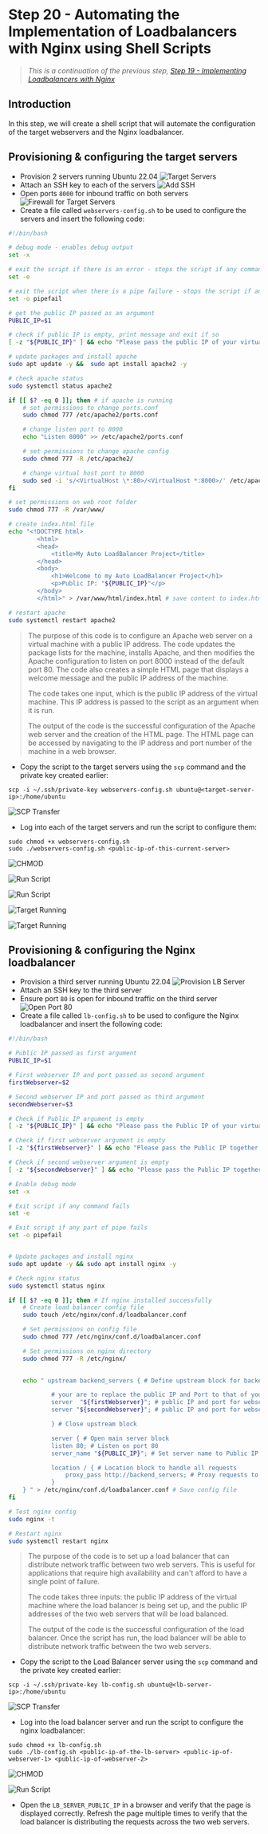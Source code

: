 # Step 20 - Automating the Implementation of Loadbalancers with Nginx using Shell Scripts

> *This is a continuation of the previous step, [Step 19 - Implementing Loadbalancers with Nginx](https://github.com/)*

## Introduction

In this step, we will create a shell script that will automate the configuration of the target webservers and the Nginx loadbalancer.

## Provisioning & configuring the target servers

- Provision 2 servers running Ubuntu 22.04
![Target Servers](./img/01-target-servers.png)
- Attach an SSH key to each of the servers
![Add SSH](./img/02-ssh-add.png)
- Open ports `8000` for inbound traffic on both servers
![Firewall for Target Servers](./img/03-targetFW.png)
- Create a file called `webservers-config.sh` to be used to configure the servers and insert the following code:

```bash
#!/bin/bash

# debug mode - enables debug output
set -x

# exit the script if there is an error - stops the script if any command fails
set -e

# exit the script when there is a pipe failure - stops the script if any part of a pipe fails
set -o pipefail

# get the public IP passed as an argument
PUBLIC_IP=$1

# check if public IP is empty, print message and exit if so
[ -z "${PUBLIC_IP}" ] && echo "Please pass the public IP of your virtual machine as an argument to the script" && exit 1

# update packages and install apache
sudo apt update -y &&  sudo apt install apache2 -y

# check apache status
sudo systemctl status apache2

if [[ $? -eq 0 ]]; then # if apache is running
    # set permissions to change ports.conf
    sudo chmod 777 /etc/apache2/ports.conf

    # change listen port to 8000
    echo "Listen 8000" >> /etc/apache2/ports.conf

    # set permissions to change apache config
    sudo chmod 777 -R /etc/apache2/

    # change virtual host port to 8000
    sudo sed -i 's/<VirtualHost \*:80>/<VirtualHost *:8000>/' /etc/apache2/sites-available/000-default.conf
fi

# set permissions on web root folder
sudo chmod 777 -R /var/www/

# create index.html file
echo "<!DOCTYPE html>
        <html>
        <head>
            <title>My Auto LoadBalancer Project</title> 
        </head>
        <body>
            <h1>Welcome to my Auto LoadBalancer Project</h1>
            <p>Public IP: "${PUBLIC_IP}"</p> 
        </body>
        </html>" > /var/www/html/index.html # save content to index.html

# restart apache
sudo systemctl restart apache2
```

> The purpose of this code is to configure an Apache web server on a virtual machine with a public IP address. The code updates the package lists for the machine, installs Apache, and then modifies the Apache configuration to listen on port 8000 instead of the default port 80. The code also creates a simple HTML page that displays a welcome message and the public IP address of the machine.
>
> The code takes one input, which is the public IP address of the virtual machine. This IP address is passed to the script as an argument when it is run.
>
> The output of the code is the successful configuration of the Apache web server and the creation of the HTML page. The HTML page can be accessed by navigating to the IP address and port number of the machine in a web browser.

- Copy the script to the target servers using the `scp` command and the private key created earlier:

```shell
scp -i ~/.ssh/private-key webservers-config.sh ubuntu@<target-server-ip>:/home/ubuntu
```

![SCP Transfer](./img/04-scpSH.png)

- Log into each of the target servers and run the script to configure them:

```shell
sudo chmod +x webservers-config.sh
sudo ./webservers-config.sh <public-ip-of-this-current-server>
```

![CHMOD](./img/05-chmod-wbsvrSH.png)

![Run Script](./img/06-runSH.png)

![Run Script](./img/06a-runSH2.png)

![Target Running](./img/07-tg1Running.png)

![Target Running](./img/07a-tg2Running.png)

## Provisioning & configuring the Nginx loadbalancer

- Provision a third server running Ubuntu 22.04
![Provision LB Server](./img/08-nginxLB.png)
- Attach an SSH key to the third server
- Ensure port `80` is open for inbound traffic on the third server
![Open Port 80](./img/09-nginxFW.png)
- Create a file called `lb-config.sh` to be used to configure the Nginx loadbalancer and insert the following code:

```bash
#!/bin/bash

# Public IP passed as first argument
PUBLIC_IP=$1

# First webserver IP and port passed as second argument
firstWebserver=$2 

# Second webserver IP and port passed as third argument
secondWebserver=$3

# Check if Public IP argument is empty
[ -z "${PUBLIC_IP}" ] && echo "Please pass the Public IP of your virtual machine as the argument to the script" && exit 1

# Check if first webserver argument is empty
[ -z "${firstWebserver}" ] && echo "Please pass the Public IP together with its port number in this format: 127.0.0.1:8000 as the second argument to the script" && exit 1

# Check if second webserver argument is empty 
[ -z "${secondWebserver}" ] && echo "Please pass the Public IP together with its port number in this format: 127.0.0.1:8000 as the third argument to the script" && exit 1 

# Enable debug mode
set -x

# Exit script if any command fails
set -e

# Exit script if any part of pipe fails
set -o pipefail


# Update packages and install nginx
sudo apt update -y && sudo apt install nginx -y

# Check nginx status
sudo systemctl status nginx

if [[ $? -eq 0 ]]; then # If nginx installed successfully
    # Create load balancer config file
    sudo touch /etc/nginx/conf.d/loadbalancer.conf

    # Set permissions on config file
    sudo chmod 777 /etc/nginx/conf.d/loadbalancer.conf

    # Set permissions on nginx directory
    sudo chmod 777 -R /etc/nginx/

    
    echo " upstream backend_servers { # Define upstream block for backend servers

            # your are to replace the public IP and Port to that of your webservers
            server  "${firstWebserver}"; # public IP and port for webserser 1 
            server "${secondWebserver}"; # public IP and port for webserver 2

            } # Close upstream block

            server { # Open main server block
            listen 80; # Listen on port 80
            server_name "${PUBLIC_IP}"; # Set server name to Public IP

            location / { # Location block to handle all requests
                proxy_pass http://backend_servers; # Proxy requests to backend servers  
            } 
    } " > /etc/nginx/conf.d/loadbalancer.conf # Save config file
fi 

# Test nginx config
sudo nginx -t

# Restart nginx
sudo systemctl restart nginx
```

> The purpose of the code is to set up a load balancer that can distribute network traffic between two web servers. This is useful for applications that require high availability and can't afford to have a single point of failure.
>
> The code takes three inputs: the public IP address of the virtual machine where the load balancer is being set up, and the public IP addresses of the two web servers that will be load balanced.
>
> The output of the code is the successful configuration of the load balancer. Once the script has run, the load balancer will be able to distribute network traffic between the two web servers.

- Copy the script to the Load Balancer server using the `scp` command and the private key created earlier:

```shell
scp -i ~/.ssh/private-key lb-config.sh ubuntu@<lb-server-ip>:/home/ubuntu
```

![SCP Transfer](./img/08-scpNgxSH.png)

- Log into the load balancer server and run the script to configure the nginx loadbalancer:

```shell
sudo chmod +x lb-config.sh
sudo ./lb-config.sh <public-ip-of-the-lb-server> <public-ip-of-webserver-1> <public-ip-of-webserver-2>
```

![CHMOD](./img/09-chmod-lbsvrSH.png)

![Run Script](./img/10-runNgxSH.png)

- Open the `LB_SERVER_PUBLIC_IP` in a browser and verify that the page is displayed correctly. Refresh the page multiple times to verify that the load balancer is distributing the requests across the two web servers.